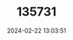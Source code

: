 ---
title: "135731"
category: "Pristimantis waoranii"
draft: false
date: 2024-02-22 13:03:51
languages:
  Spanish; Castilian: ["Cutín Waorani"]
  English: ["Waorani Robber Frog"]
---